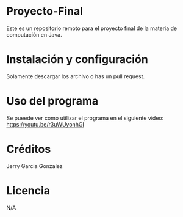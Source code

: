 # Proyecto-Final
Este es un repositorio remoto para el proyecto final de la materia de computación en Java.

# Instalación y configuración
Solamente descargar los archivo o has un pull request.


# Uso del programa
Se pueede ver como utilizar el programa en el siguiente video:
https://youtu.be/r3uWUyonhGI

# Créditos
Jerry Garcia Gonzalez

# Licencia 
N/A
